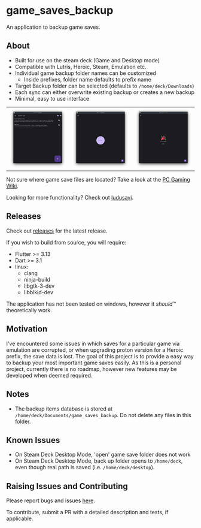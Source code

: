 # game_saves_backup

An application to backup game saves.

## About

- Built for use on the steam deck (Game and Desktop mode)
- Compatible with Lutris, Heroic, Steam, Emulation etc.
- Individual game backup folder names can be customized
    - Inside prefixes, folder name defaults to prefix name
- Target Backup folder can be selected (defaults to `/home/deck/Downloads`)
- Each sync can either overwrite existing backup or creates a new backup
- Minimal, easy to use interface

<table>
<tr>
<td><img src="docs/screenshot1.png"></td>
<td><img src="docs/screenshot2.png"></td>
<td><img src="docs/screenshot3.png"></td>
</tr>
</table>

Not sure where game save files are located? Take a look at the [PC Gaming Wiki](https://www.pcgamingwiki.com/).

Looking for more functionality? Check out [ludusavi](https://github.com/mtkennerly/ludusavi).

## Releases

Check out [releases](https://github.com/defuncart/game_saves_backup/releases) for the latest release.

If you wish to build from source, you will require:

- Flutter >= 3.13
- Dart >= 3.1
- linux:
    - clang
    - ninja-build
    - libgtk-3-dev
    - libblkid-dev

The application has not been tested on windows, however it *should™* theoretically work.

## Motivation

I've encountered some issues in which saves for a particular game via emulation are corrupted, or when upgrading proton version for a Heroic prefix, the save data is lost. The goal of this project is to provide a easy way to backup your most important game saves easily. As this is a personal project, currently there is no roadmap, however new features may be developed when deemed required.

## Notes

- The backup items database is stored at `/home/deck/Documents/game_saves_backup`. Do not delete any files in this folder.

## Known Issues

- On Steam Deck Desktop Mode, 'open' game save folder does not work
- On Steam Deck Desktop Mode, back up folder opens to `/home/deck`, even though real path is saved (i.e. `/home/deck/desktop`).

## Raising Issues and Contributing

Please report bugs and issues [here](https://github.com/defuncart/game_saves_backup/issues).

To contribute, submit a PR with a detailed description and tests, if applicable.
